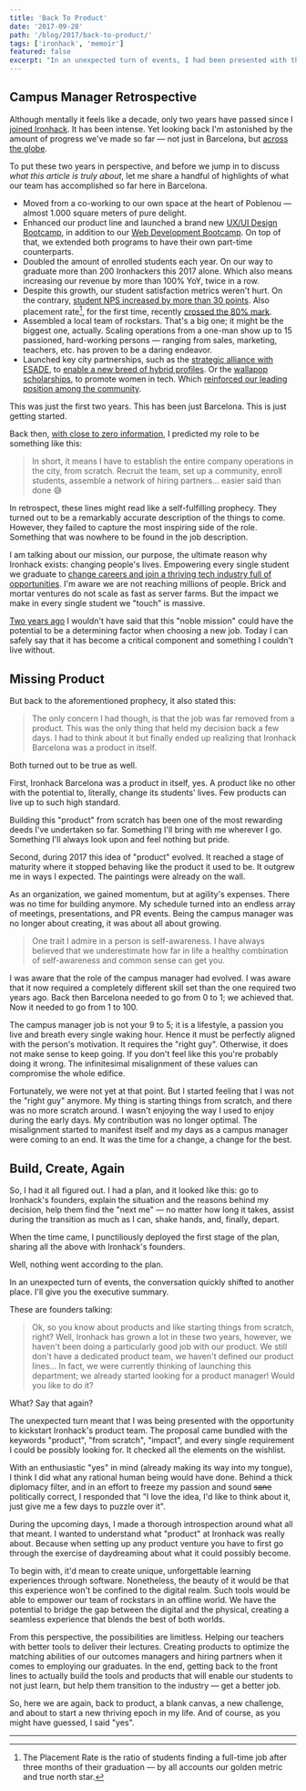```yaml
---
title: 'Back To Product'
date: '2017-09-28'
path: '/blog/2017/back-to-product/'
tags: ['ironhack', 'memoir']
featured: false
excerpt: "In an unexpected turn of events, I had been presented with the opportunity to kickstart Ironhack's product team. A blank canvas and the amazing challenge to create unique, unforgettable learning experiences for our students."
---
```


## Campus Manager Retrospective

Although mentally it feels like a decade, only two years have passed since I [joined Ironhack](/blog/2015/hi-from-ironhack). It has been intense. Yet looking back I'm astonished by the amount of progress we've made so far — not just in Barcelona, but [across the globe](https://techcrunch.com/2017/07/18/ironhack-raises-3-million-for-its-coding-bootcamp/).

To put these two years in perspective, and before we jump in to discuss _what this article is truly about_, let me share a handful of highlights of what our team has accomplished so far here in Barcelona.

- Moved from a co-working to our own space at the heart of Poblenou — almost 1.000 square meters of pure delight.
- Enhanced our product line and launched a brand new [UX/UI Design Bootcamp](/blog/2016/designer-i-wanted-to-be), in addition to our [Web Development Bootcamp](/blog/2016/ironhack-experience). On top of that, we extended both programs to have their own part-time counterparts.
- Doubled the amount of enrolled students each year. On our way to graduate more than 200 Ironhackers this 2017 alone. Which also means increasing our revenue by more than 100% YoY, twice in a row.
- Despite this growth, our student satisfaction metrics weren't hurt. On the contrary, [student NPS increased by more than 30 points](/blog/2017/alignment). Also placement rate[^1], for the first time, recently [crossed the 80% mark](/blog/2017/curiosity-trumps-everything).
- Assembled a local team of rockstars. That's a big one; it might be the biggest one, actually. Scaling operations from a one-man show up to 15 passioned, hard-working persons — ranging from sales, marketing, teachers, etc. has proven to be a daring endeavor.
- Launched key city partnerships, such as the [strategic alliance with ESADE](https://www.eleconomista.es/economia/noticias/8345805/05/17/Esade-se-une-a-Ironhack-para-ampliar-la-formacion-de-los-lideres-en-el-sector-digital.html), to [enable a new breed of hybrid profiles](/blog/2016/hybrid-profile). Or the [wallapop scholarships](https://www.genbeta.com/actualidad/wallapop-y-ironhack-ofreceran-200-000-euros-en-becas-para-formar-a-100-mujeres-en-tecnologia), to promote women in tech. Which [reinforced our leading position among the community](/blog/2017/building-our-community).

This was just the first two years. This has been just Barcelona. This is just getting started.

Back then, [with close to zero information](/blog/2016/the-power-of-not-knowing), I predicted my role to be something like this:

> In short, it means I have to establish the entire company operations in the city, from scratch. Recruit the team, set up a community, enroll students, assemble a network of hiring partners... easier said than done 😅

In retrospect, these lines might read like a self-fulfilling prophecy. They turned out to be a remarkably accurate description of the things to come. However, they failed to capture the most inspiring side of the role. Something that was nowhere to be found in the job description.

I am talking about our mission, our purpose, the ultimate reason why Ironhack exists: changing people's lives. Empowering every single student we graduate to [change careers and join a thriving tech industry full of opportunities](https://medium.com/ironhack/de-picar-piedra-a-picar-c%C3%B3digo-b2ee72b5d80d). I'm aware we are not reaching millions of people. Brick and mortar ventures do not scale as fast as server farms. But the impact we make in every single student we "touch" is massive.

[Two years ago](/blog/2015/stepping-down) I wouldn't have said that this "noble mission" could have the potential to be a determining factor when choosing a new job. Today I can safely say that it has become a critical component and something I couldn't live without.

## Missing Product

But back to the aforementioned prophecy, it also stated this:

> The only concern I had though, is that the job was far removed from a product. This was the only thing that held my decision back a few days. I had to think about it but finally ended up realizing that Ironhack Barcelona was a product in itself.

Both turned out to be true as well.

First, Ironhack Barcelona was a product in itself, yes. A product like no other with the potential to, literally, change its students' lives. Few products can live up to such high standard.

Building this "product" from scratch has been one of the most rewarding deeds I've undertaken so far. Something I'll bring with me wherever I go. Something I'll always look upon and feel nothing but pride.

Second, during 2017 this idea of "product" evolved. It reached a stage of maturity where it stopped behaving like the product it used to be. It outgrew me in ways I expected. The paintings were already on the wall.

As an organization, we gained momentum, but at agility's expenses. There was no time for building anymore. My schedule turned into an endless array of meetings, presentations, and PR events. Being the campus manager was no longer about creating, it was about all about growing.

> One trait I admire in a person is self-awareness. I have always believed that we underestimate how far in life a healthy combination of self-awareness and common sense can get you.

I was aware that the role of the campus manager had evolved. I was aware that it now required a completely different skill set than the one required two years ago. Back then Barcelona needed to go from 0 to 1; we achieved that. Now it needed to go from 1 to 100.

The campus manager job is not your 9 to 5; it is a lifestyle, a passion you live and breath every single waking hour. Hence it must be perfectly aligned with the person's motivation. It requires the "right guy". Otherwise, it does not make sense to keep going. If you don't feel like this you're probably doing it wrong. The infinitesimal misalignment of these values can compromise the whole edifice.

Fortunately, we were not yet at that point. But I started feeling that I was not the "right guy" anymore. My thing is starting things from scratch, and there was no more scratch around. I wasn't enjoying the way I used to enjoy during the early days. My contribution was no longer optimal. The misalignment started to manifest itself and my days as a campus manager were coming to an end. It was the time for a change, a change for the best.

## Build, Create, Again

So, I had it all figured out. I had a plan, and it looked like this: go to Ironhack's founders, explain the situation and the reasons behind my decision, help them find the "next me" — no matter how long it takes, assist during the transition as much as I can, shake hands, and, finally, depart.

When the time came, I punctiliously deployed the first stage of the plan, sharing all the above with Ironhack's founders.

Well, nothing went according to the plan.

In an unexpected turn of events, the conversation quickly shifted to another place. I'll give you the executive summary.

These are founders talking:

> Ok, so you know about products and like starting things from scratch, right? Well, Ironhack has grown a lot in these two years, however, we haven't been doing a particularly good job with our product. We still don't have a dedicated product team, we haven't defined our product lines... In fact, we were currently thinking of launching this department; we already started looking for a product manager! Would you like to do it?

What? Say that again?

The unexpected turn meant that I was being presented with the opportunity to kickstart Ironhack's product team. The proposal came bundled with the keywords "product", "from scratch", "impact", and every single requirement I could be possibly looking for. It checked all the elements on the wishlist.

With an enthusiastic "yes" in mind (already making its way into my tongue), I think I did what any rational human being would have done. Behind a thick diplomacy filter, and in an effort to freeze my passion and sound ~~sane~~ politically correct, I responded that "I love the idea, I'd like to think about it, just give me a few days to puzzle over it".

During the upcoming days, I made a thorough introspection around what all that meant. I wanted to understand what "product" at Ironhack was really about. Because when setting up any product venture you have to first go through the exercise of daydreaming about what it could possibly become.

To begin with, it'd mean to create unique, unforgettable learning experiences through software. Nonetheless, the beauty of it would be that this experience won't be confined to the digital realm. Such tools would be able to empower our team of rockstars in an offline world. We have the potential to bridge the gap between the digital and the physical, creating a seamless experience that blends the best of both worlds.

From this perspective, the possibilities are limitless. Helping our teachers with better tools to deliver their lectures. Creating products to optimize the matching abilities of our outcomes managers and hiring partners when it comes to employing our graduates. In the end, getting back to the front lines to actually build the tools and products that will enable our students to not just learn, but help them transition to the industry — get a better job.

So, here we are again, back to product, a blank canvas, a new challenge, and about to start a new thriving epoch in my life. And of course, as you might have guessed, I said "yes".

---

[^1]: The Placement Rate is the ratio of students finding a full-time job after three months of their graduation — by all accounts our golden metric and true north star.
